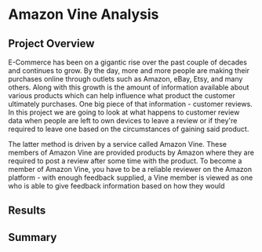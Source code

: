 # Amazon Vine Analysis

## Project Overview
E-Commerce has been on a gigantic rise over the past couple of decades and continues to grow. By the day, more and more people are making their purchases online through outlets such as Amazon, eBay, Etsy, and many others. Along with this growth is the amount of information available about various products which can help influence what product the customer ultimately purchases. One big piece of that information - customer reviews. In this project we are going to look at what happens to customer review data when people are left to own devices to leave a review or if they're required to leave one based on the circumstances of gaining said product. 

The latter method is driven by a service called Amazon Vine. These members of Amazon Vine are provided products by Amazon where they are required to post a review after some time with the product. To become a member of Amazon Vine, you have to be a reliable reviewer on the Amazon platform - with enough feedback supplied, a Vine member is viewed as one who is able to give feedback information based on how they would 

## Results



## Summary
